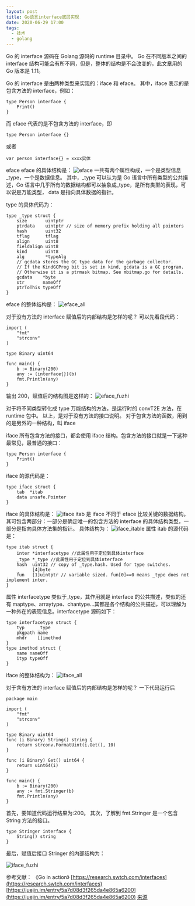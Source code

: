 ```yaml
---
layout: post
title: Go语言interface底层实现
date: 2020-06-29 17:00
tags:
  - 技术
  - golang
---
```


Go 的 interface 源码在 Golang 源码的 runtime 目录中。
Go 在不同版本之间的 interface 结构可能会有所不同，但是，整体的结构是不会改变的，此文章用的 Go 版本是 1.11。

<!--more-->

Go 的 interface 是由两种类型来实现的：iface 和 eface。
其中，iface 表示的是包含方法的 interface，例如：

```golang
type Person interface {
	Print()
}
```

而 eface 代表的是不包含方法的 interface，即

```golang
type Person interface {}
```

或者

```golang
var person interface{} = xxxx实体
```

eface
eface 的具体结构是：
![eface](/blog/assets/golang/channel/eface.png)
一共有两个属性构成，一个是类型信息\_type，一个是数据信息。
其中，\_type 可以认为是 Go 语言中所有类型的公共描述，Go 语言中几乎所有的数据结构都可以抽象成\_type，是所有类型的表现，可以说是万能类型，
data 是指向具体数据的指针。

type 的具体代码为：

```golang
type _type struct {
	size       uintptr
	ptrdata    uintptr // size of memory prefix holding all pointers
	hash       uint32
	tflag      tflag
	align      uint8
	fieldalign uint8
	kind       uint8
	alg        *typeAlg
	// gcdata stores the GC type data for the garbage collector.
	// If the KindGCProg bit is set in kind, gcdata is a GC program.
	// Otherwise it is a ptrmask bitmap. See mbitmap.go for details.
	gcdata    *byte
	str       nameOff
	ptrToThis typeOff
}
```

eface 的整体结构是：
![eface_all](/blog/assets/golang/channel/eface_all.png)

对于没有方法的 interface 赋值后的内部结构是怎样的呢？
可以先看段代码：

```golang
import (
	"fmt"
	"strconv"
)

type Binary uint64

func main() {
	b := Binary(200)
	any := (interface{})(b)
	fmt.Println(any)
}
```

输出 200，赋值后的结构图是这样的：
![eface_fuzhi](/blog/assets/golang/channel/eface_fuzhi.png)

对于将不同类型转化成 type 万能结构的方法，是运行时的 convT2E 方法，在 runtime 包中。
以上，是对于没有方法的接口说明。
对于包含方法的函数，用到的是另外的一种结构，叫 iface

iface
所有包含方法的接口，都会使用 iface 结构。包含方法的接口就是一下这种最常见，最普通的接口：

```
type Person interface {
	Print()
}
```

iface 的源代码是：

```
type iface struct {
	tab  *itab
	data unsafe.Pointer
}
```

iface 的具体结构是：
![iface](/blog/assets/golang/channel/iface.png)
itab 是 iface 不同于 eface 比较关键的数据结构。其可包含两部分：一部分是确定唯一的包含方法的 interface 的具体结构类型，一部分是指向具体方法集的指针。
具体结构为：
![iface_itable](/blog/assets/golang/channel/iface_itable.png)
属性 itab 的源代码是：

```golang
type itab struct {
	inter *interfacetype //此属性用于定位到具体interface
	_type *_type //此属性用于定位到具体interface
	hash  uint32 // copy of _type.hash. Used for type switches.
	_     [4]byte
	fun   [1]uintptr // variable sized. fun[0]==0 means _type does not implement inter.
}
```

属性 interfacetype 类似于\_type，其作用就是 interface 的公共描述，类似的还有 maptype、arraytype、chantype…其都是各个结构的公共描述，可以理解为一种外在的表现信息。interfacetype 源码如下：

```golang
type interfacetype struct {
	typ     _type
	pkgpath name
	mhdr    []imethod
}
type imethod struct {
	name nameOff
	ityp typeOff
}
```

iface 的整体结构为：
![iface_all](/blog/assets/golang/channel/iface_all.png)

对于含有方法的 interface 赋值后的内部结构是怎样的呢？
一下代码运行后

```golang
package main

import (
	"fmt"
	"strconv"
)

type Binary uint64
func (i Binary) String() string {
	return strconv.FormatUint(i.Get(), 10)
}

func (i Binary) Get() uint64 {
	return uint64(i)
}

func main() {
	b := Binary(200)
	any := fmt.Stringer(b)
	fmt.Println(any)
}
```

首先，要知道代码运行结果为:200。
其次，了解到 fmt.Stringer 是一个包含 String 方法的接口。

```golang
type Stringer interface {
	String() string
}
```

最后，赋值后接口 Stringer 的内部结构为：

![iface_fuzhi](/blog/assets/golang/channel/iface_fuzhi.png)

参考文献：
《Go in action》
[https://research.swtch.com/interfaces](https://research.swtch.com/interfaces)
[https://juejin.im/entry/5a7d08d3f265da4e865a6200](https://juejin.im/entry/5a7d08d3f265da4e865a6200)
[来源](https://i6448038.github.io/2018/10/01/Golang-interface/)
